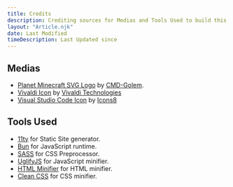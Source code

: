 ```yaml
---
title: Credits
description: Crediting sources for Medias and Tools Used to build this website
layout: "Article.njk"
date: Last Modified
timeDescription: Last Updated since
---
```


## Medias

- [Planet Minecraft SVG Logo](https://www.planetminecraft.com/blog/planet-minecraft-svg-logo/) by [CMD-Golem](https://www.planetminecraft.com/member/cmd-golem/).
- [Vivaldi Icon](https://vivaldi.com/press) by [Vivaldi Technologies](https://vivaldi.com/company)
- [Visual Studio Code Icon](https://icons8.com/icon/9OGIyU8hrxW5/visual-studio-code-2019) by [Icons8](https://icons8.com")

## Tools Used

- [11ty](https://11ty.dev) for Static Site generator.
- [Bun](https://bun.sh) for JavaScript runtime.
- [SASS](https://sass-lang.com) for CSS Preprocessor.
- [UglifyJS](https://www.npmjs.com/package/uglify-js) for JavaScript minifier.
- [HTML Minifier](https://www.npmjs.com/package/html-minifier) for HTML minifier.
- [Clean CSS](https://www.npmjs.com/package/clean-css) for CSS minifier.